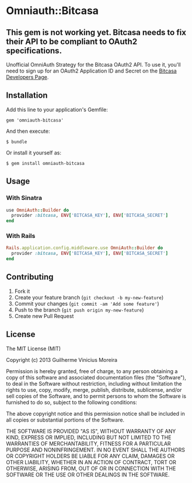 # Omniauth::Bitcasa

## This gem is not working yet. Bitcasa needs to fix their API to be compliant to OAuth2 specifications.

Unofficial OmniAuth Strategy for the Bitcasa OAuth2 API. To
use it, you'll need to sign up for an OAuth2 Application ID and Secret
on the [Bitcasa Developers Page](https://developer.bitcasa.com).

## Installation

Add this line to your application's Gemfile:

    gem 'omniauth-bitcasa'

And then execute:

    $ bundle

Or install it yourself as:

    $ gem install omniauth-bitcasa

## Usage

### With Sinatra

```ruby
use OmniAuth::Builder do
  provider :bitcasa, ENV['BITCASA_KEY'], ENV['BITCASA_SECRET']
end
```

### With Rails

```ruby
Rails.application.config.middleware.use OmniAuth::Builder do
  provider :bitcasa, ENV['BITCASA_KEY'], ENV['BITCASA_SECRET']
end
```

## Contributing

1. Fork it
2. Create your feature branch (`git checkout -b my-new-feature`)
3. Commit your changes (`git commit -am 'Add some feature'`)
4. Push to the branch (`git push origin my-new-feature`)
5. Create new Pull Request

## License

The MIT License (MIT)

Copyright (c) 2013 Guilherme Vinicius Moreira

Permission is hereby granted, free of charge, to any person obtaining a copy
of this software and associated documentation files (the "Software"), to deal
in the Software without restriction, including without limitation the rights
to use, copy, modify, merge, publish, distribute, sublicense, and/or sell
copies of the Software, and to permit persons to whom the Software is
furnished to do so, subject to the following conditions:

The above copyright notice and this permission notice shall be included in all
copies or substantial portions of the Software.

THE SOFTWARE IS PROVIDED "AS IS", WITHOUT WARRANTY OF ANY KIND, EXPRESS OR
IMPLIED, INCLUDING BUT NOT LIMITED TO THE WARRANTIES OF MERCHANTABILITY,
FITNESS FOR A PARTICULAR PURPOSE AND NONINFRINGEMENT. IN NO EVENT SHALL THE
AUTHORS OR COPYRIGHT HOLDERS BE LIABLE FOR ANY CLAIM, DAMAGES OR OTHER
LIABILITY, WHETHER IN AN ACTION OF CONTRACT, TORT OR OTHERWISE, ARISING FROM,
OUT OF OR IN CONNECTION WITH THE SOFTWARE OR THE USE OR OTHER DEALINGS IN THE
SOFTWARE.